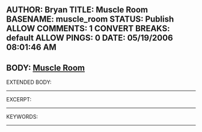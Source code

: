 AUTHOR: Bryan
TITLE: Muscle Room
BASENAME: muscle_room
STATUS: Publish
ALLOW COMMENTS: 1
CONVERT BREAKS: __default__
ALLOW PINGS: 0
DATE: 05/19/2006 08:01:46 AM
-----
BODY:
<a title="Muscle Room" href="http://www.protospace.bk.tudelft.nl/live/binaries/7c13c533-6f9b-4f0b-a113-0c0ad9aaa37a/doc/index.html">Muscle Room</a>
-----
EXTENDED BODY:

-----
EXCERPT:

-----
KEYWORDS:

-----


